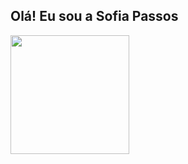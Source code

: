 ## Olá! Eu sou a Sofia Passos


<div style={"margin-bottom: 16px;"} >
  <a href="https://github.com/sofiaparreira/">
    <img height="190em" src="https://github-readme-stats.vercel.app/api/top-langs/?username=sofiaparreira&layout=compact&langs_count=6"/>
</div> 


